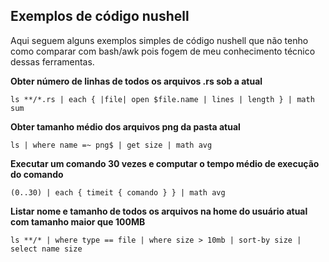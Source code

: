 
## Exemplos de código nushell 

Aqui seguem alguns exemplos simples de código nushell que não tenho como comparar com bash/awk pois fogem
de meu conhecimento técnico dessas ferramentas.

**Obter número de linhas de todos os arquivos .rs sob a atual**

`ls **/*.rs | each { |file| open $file.name | lines | length } | math sum`

**Obter tamanho médio dos arquivos png da pasta atual**

``` 
ls | where name =~ png$ | get size | math avg
```

**Executar um comando 30 vezes e computar o tempo médio de execução do comando**

```
(0..30) | each { timeit { comando } } | math avg
```

**Listar nome e tamanho de todos os arquivos na home do usuário atual com tamanho maior que 100MB** 

```
ls **/* | where type == file | where size > 10mb | sort-by size | select name size
```

